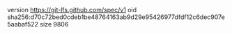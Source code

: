 version https://git-lfs.github.com/spec/v1
oid sha256:d70c72bed0cdeb1be48764163ab9d29e95426977dfdf12c6dec907e5aabaf522
size 9806
